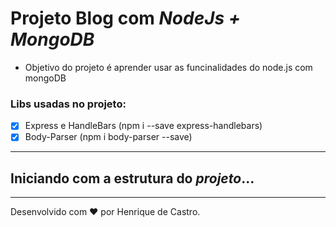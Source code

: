 # Projeto Blog com *NodeJs + MongoDB*


* Objetivo do projeto é aprender usar as funcinalidades do node.js com mongoDB

### Libs usadas no projeto:

- [x] Express e HandleBars (npm i --save express-handlebars)
- [x] Body-Parser (npm i body-parser --save)

---

## Iniciando com a estrutura do _**projeto**_...

---
Desenvolvido com :heart: por Henrique de Castro.